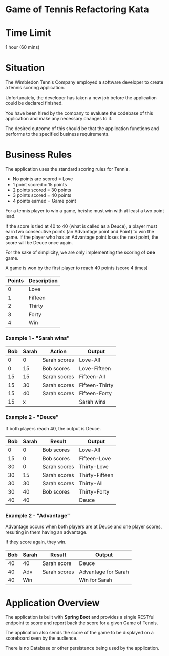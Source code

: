 # Game of Tennis Refactoring Kata

# Time Limit

1 hour (60 mins)

# Situation

The Wimbledon Tennis Company employed a software developer to create a tennis scoring application.

Unfortunately, the developer has taken a new job before the application could be declared finished.

You have been hired by the company to evaluate the codebase of this application and make any necessary changes to it.

The desired outcome of this should be that the application functions and performs to the specified business requirements.

# Business Rules 

The application uses the standard scoring rules for Tennis. 

- No points are scored = Love
- 1 point scored = 15 points
- 2 points scored = 30 points
- 3 points scored = 40 points
- 4 points earned = Game point

For a tennis player to win a game, he/she must win with at least a two point lead.

If the score is tied at 40 to 40 (what is called as a Deuce), a player must earn two consecutive points (an Advantage point and Point) to win the game. If the player who has an Advantage point loses the next point, the score will be Deuce once again.

For the sake of simplicity, we are only implementing the scoring of **one** game.

A game is won by the first player to reach 40 points (score 4 times)

| Points | Description |
|--------|-------------|
| 0      | Love        |
| 1      | Fifteen     |
| 2      | Thirty      |
| 3      | Forty       |
| 4      | Win         |

### Example 1 - "Sarah wins"

| Bob | Sarah | Action       | Output         |
|-----|-------|--------------|----------------|
| 0   | 0     | Sarah scores | Love-All       |
| 0   | 15    | Bob scores   | Love-Fifteen   |
| 15  | 15    | Sarah scores | Fifteen-All    |
| 15  | 30    | Sarah scores | Fifteen-Thirty |
| 15  | 40    | Sarah scores | Fifteen-Forty  |
| 15  | x     |              | Sarah wins     |

### Example 2 - "Deuce"

If both players reach 40, the output is Deuce.

| Bob | Sarah | Result       | Output            |
|-----|-------|--------------|-------------------|
| 0   | 0     | Bob scores   | Love-All          |
| 15  | 0     | Bob scores   | Fifteen-Love      |
| 30  | 0     | Sarah scores | Thirty-Love       |
| 30  | 15    | Sarah scores | Thirty-Fifteen    |
| 30  | 30    | Sarah scores | Thirty-All        |
| 30  | 40    | Bob scores   | Thirty-Forty      |
| 40  | 40    |              | Deuce             |

### Example 2 - "Advantage"

Advantage occurs when both players are at Deuce and one player scores, resulting in them having an advantage.

If they score again, they win.

| Bob | Sarah | Result       | Output              |
|-----|-------|--------------|---------------------|
| 40  | 40    | Sarah score  | Deuce               |
| 40  | Adv   | Sarah scores | Advantage for Sarah |
| 40  | Win   |              | Win for Sarah       |


# Application Overview

The application is built with **Spring Boot** and provides a single RESTful endpoint to score and report back the score for a given Game of Tennis.

The application also sends the score of the game to be displayed on a scoreboard seen by the audience.

There is no Database or other persistence being used by the application.


